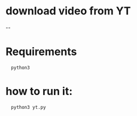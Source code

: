 # download video from YT
--
# Requirements

```
  python3
```
# how to run it:

```
  python3 yt.py
```
